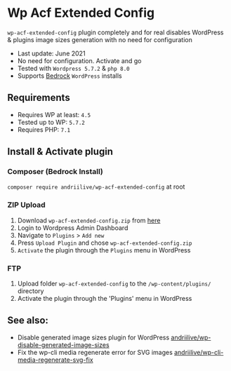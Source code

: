 # Wp Acf Extended Config

`wp-acf-extended-config` plugin completely and for real disables WordPress &amp; plugins image sizes generation with no need for configuration

+  Last update: June 2021
+  No need for configuration. Activate and go
+  Tested with `Wordpress 5.7.2` & `php 8.0`
+  Supports [Bedrock](https://roots.io/bedrock) `WordPress` installs

## Requirements

- Requires WP at least: `4.5`
- Tested up to WP: `5.7.2`
- Requires PHP: `7.1`

## Install & Activate plugin

### Composer (Bedrock Install)

`composer require andriilive/wp-acf-extended-config` at root

### ZIP Upload

1. Download `wp-acf-extended-config.zip` from [here](https://github.com/andriilive/wp-acf-extended-config/archive/refs/tags/0.1.0.zip)
2. Login to Wordpress Admin Dashboard
2. Navigate to `Plugins` > `Add new`
3. Press `Upload Plugin` and chose `wp-acf-extended-config.zip`
2. `Activate` the plugin through the `Plugins` menu in WordPress

### FTP

1. Upload folder `wp-acf-extended-config` to the `/wp-content/plugins/` directory
2. Activate the plugin through the 'Plugins' menu in WordPress

## See also:

- Disable generated image sizes plugin for WordPress [andriilive/wp-disable-generated-image-sizes](https://github.com/andriilive/wp-disable-generated-image-sizes)
- Fix the wp-cli media regenerate error for SVG images [andriilive/wp-cli-media-regenerate-svg-fix](https://github.com/andriilive/wp-cli-media-regenerate-svg-fix)
